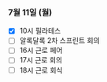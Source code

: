 ### 7월 11일 (월)
- [x] 10시 필라테스
- [ ] 알록달록 2차 스프린트 회의
- [ ] 16시 근로 페어
- [ ] 17시 근로 회의
- [ ] 18시 근로 회식
